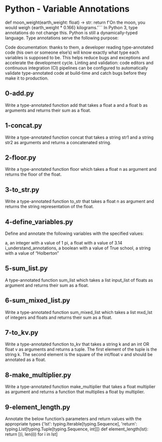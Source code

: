 # Python - Variable Annotations
def moon_weight(earth_weight: float) -> str:
    return f'On the moon, you would weigh {earth_weight * 0.166} kilograms.'```
In Python 3, type annotations do not change this. Python is still a dynamically-typed language. Type annotations serve the following purpose:

Code documentation: thanks to them, a developer reading type-annotated code (his own or someone else’s) will know exactly what type each variables is supposed to be. This helps reduce bugs and exceptions and accelerate the development cycle.
Linting and validation: code editors and continuous integration (CI) pipelines can be configured to automatically validate type-annotated code at build-time and catch bugs before they make it to production.
## 0-add.py
Write a type-annotated function add that takes a float a and a float b as arguments and returns their sum as a float.
## 1-concat.py
Write a type-annotated function concat that takes a string str1 and a string str2 as arguments and returns a concatenated string.
## 2-floor.py
Write a type-annotated function floor which takes a float n as argument and returns the floor of the float.
## 3-to_str.py
Write a type-annotated function to_str that takes a float n as argument and returns the string representation of the float.
## 4-define_variables.py
Define and annotate the following variables with the specified values:

a, an integer with a value of 1
pi, a float with a value of 3.14
i_understand_annotations, a boolean with a value of True
school, a string with a value of “Holberton”
## 5-sum_list.py
A type-annotated function sum_list which takes a list input_list of floats as argument and returns their sum as a float.
## 6-sum_mixed_list.py
Write a type-annotated function sum_mixed_list which takes a list mxd_lst of integers and floats and returns their sum as a float.
## 7-to_kv.py
Write a type-annotated function to_kv that takes a string k and an int OR float v as arguments and returns a tuple. The first element of the tuple is the string k. The second element is the square of the int/float v and should be annotated as a float.
## 8-make_multiplier.py
Write a type-annotated function make_multiplier that takes a float multiplier as argument and returns a function that multiplies a float by multiplier.
## 9-element_length.py
Annotate the below function’s parameters and return values with the appropriate types
{'lst': typing.Iterable[typing.Sequence], 'return': typing.List[typing.Tuple[typing.Sequence, int]]}
def element_length(lst):
    return [(i, len(i)) for i in lst]
